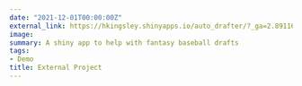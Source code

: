 ```yaml
---
date: "2021-12-01T00:00:00Z"
external_link: https://hkingsley.shinyapps.io/auto_drafter/?_ga=2.89116187.1844188101.1638231370-337047144.1638231370
image:
summary: A shiny app to help with fantasy baseball drafts 
tags:
- Demo
title: External Project
---
```

